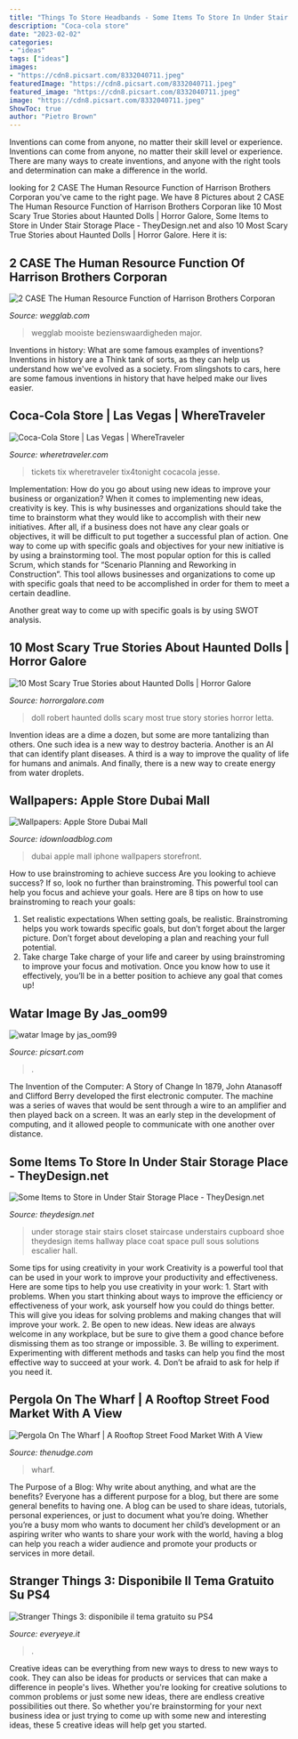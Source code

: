 ```yaml
---
title: "Things To Store Headbands - Some Items To Store In Under Stair Storage Place"
description: "Coca-cola store"
date: "2023-02-02"
categories:
- "ideas"
tags: ["ideas"]
images:
- "https://cdn8.picsart.com/8332040711.jpeg"
featuredImage: "https://cdn8.picsart.com/8332040711.jpeg"
featured_image: "https://cdn8.picsart.com/8332040711.jpeg"
image: "https://cdn8.picsart.com/8332040711.jpeg"
ShowToc: true
author: "Pietro Brown"
---
```



Inventions can come from anyone, no matter their skill level or experience.
Inventions can come from anyone, no matter their skill level or experience. There are many ways to create inventions, and anyone with the right tools and determination can make a difference in the world.

	

		
looking for 2 CASE The Human Resource Function of Harrison Brothers Corporan you've came to the right page. We have 8 Pictures about 2 CASE The Human Resource Function of Harrison Brothers Corporan like 10 Most Scary True Stories about Haunted Dolls | Horror Galore, Some Items to Store in Under Stair Storage Place - TheyDesign.net and also 10 Most Scary True Stories about Haunted Dolls | Horror Galore. Here it is:
		
    
## 2 CASE The Human Resource Function Of Harrison Brothers Corporan

<img loading=lazy src="https://wegglab.com/wp-content/uploads/2021/01/image-2391.png" onerror="this.onerror=null;this.src='https://tse4.mm.bing.net/th?id=OIP.-PluGxSdordzbb7Ug-SQVgAAAA&amp;pid=15.1';" alt="2 CASE The Human Resource Function of Harrison Brothers Corporan">

_Source: wegglab.com_

>wegglab mooiste bezienswaardigheden major. 

	

Inventions in history: What are some famous examples of inventions?
Inventions in history are a Think tank of sorts, as they can help us understand how we've evolved as a society. From slingshots to cars, here are some famous inventions in history that have helped make our lives easier.

    
## Coca-Cola Store | Las Vegas | WhereTraveler

<img loading=lazy src="https://www.wheretraveler.com/sites/default/files/images/cocacola.jpg" onerror="this.onerror=null;this.src='https://tse2.mm.bing.net/th?id=OIP.Qa3m5Toc1iOYAJ18XW1wtAHaLK&amp;pid=15.1';" alt="Coca-Cola Store | Las Vegas | WhereTraveler">

_Source: wheretraveler.com_

>tickets tix wheretraveler tix4tonight cocacola jesse. 

	

Implementation: How do you go about using new ideas to improve your business or organization?
When it comes to implementing new ideas, creativity is key. This is why businesses and organizations should take the time to brainstorm what they would like to accomplish with their new initiatives. After all, if a business does not have any clear goals or objectives, it will be difficult to put together a successful plan of action.
One way to come up with specific goals and objectives for your new initiative is by using a brainstorming tool. The most popular option for this is called Scrum, which stands for “Scenario Planning and Reworking in Construction”. This tool allows businesses and organizations to come up with specific goals that need to be accomplished in order for them to meet a certain deadline.

Another great way to come up with specific goals is by using SWOT analysis.

    
## 10 Most Scary True Stories About Haunted Dolls | Horror Galore

<img loading=lazy src="https://www.horrorgalore.com/sites/default/files/IMCE/robert-the-doll.jpg" onerror="this.onerror=null;this.src='https://tse4.mm.bing.net/th?id=OIP.DA9ceGQJ4mbifMpi1zi7zAHaJ4&amp;pid=15.1';" alt="10 Most Scary True Stories about Haunted Dolls | Horror Galore">

_Source: horrorgalore.com_

>doll robert haunted dolls scary most true story stories horror letta. 

	

Invention ideas are a dime a dozen, but some are more tantalizing than others. One such idea is a new way to destroy bacteria. Another is an AI that can identify plant diseases. A third is a way to improve the quality of life for humans and animals. And finally, there is a new way to create energy from water droplets.

    
## Wallpapers: Apple Store Dubai Mall

<img loading=lazy src="https://media.idownloadblog.com/wp-content/uploads/2017/05/storefront_dubai_dusk.jpg" onerror="this.onerror=null;this.src='https://tse2.mm.bing.net/th?id=OIP.kATGsd-lf03m-GhdlaWw5wHaLL&amp;pid=15.1';" alt="Wallpapers: Apple Store Dubai Mall">

_Source: idownloadblog.com_

>dubai apple mall iphone wallpapers storefront. 

	

How to use brainstroming to achieve success
Are you looking to achieve success? If so, look no further than brainstroming. This powerful tool can help you focus and achieve your goals. Here are 8 tips on how to use brainstroming to reach your goals: 
1. Set realistic expectations 
When setting goals, be realistic. Brainstroming helps you work towards specific goals, but don’t forget about the larger picture. Don’t forget about developing a plan and reaching your full potential. 
2. Take charge 
Take charge of your life and career by using brainstroming to improve your focus and motivation. Once you know how to use it effectively, you’ll be in a better position to achieve any goal that comes up! 

    
## Watar Image By Jas_oom99

<img loading=lazy src="https://cdn8.picsart.com/8332040711.jpeg" onerror="this.onerror=null;this.src='https://tse1.mm.bing.net/th?id=OIP.S-OX3zfH8mvt7yuo18wurQHaLH&amp;pid=15.1';" alt="watar Image by jas_oom99">

_Source: picsart.com_

>. 

	

The Invention of the Computer: A Story of Change
In 1879, John Atanasoff and Clifford Berry developed the first electronic computer. The machine was a series of waves that would be sent through a wire to an amplifier and then played back on a screen. It was an early step in the development of computing, and it allowed people to communicate with one another over distance.

    
## Some Items To Store In Under Stair Storage Place - TheyDesign.net

<img loading=lazy src="http://theydesign.net/wp-content/uploads/2017/07/25-best-ideas-about-under-stair-storage-on-pinterest-stair-with-regard-to-under-stair-storage-some-items-to-store-in-under-stair-storage-place.jpg" onerror="this.onerror=null;this.src='https://tse2.mm.bing.net/th?id=OIP.zEi9YI_9rmTygWIOjmjWngHaLI&amp;pid=15.1';" alt="Some Items to Store in Under Stair Storage Place - TheyDesign.net">

_Source: theydesign.net_

>under storage stair stairs closet staircase understairs cupboard shoe theydesign items hallway place coat space pull sous solutions escalier hall. 

	

Some tips for using creativity in your work
Creativity is a powerful tool that can be used in your work to improve your productivity and effectiveness. Here are some tips to help you use creativity in your work: 1. Start with problems. When you start thinking about ways to improve the efficiency or effectiveness of your work, ask yourself how you could do things better. This will give you ideas for solving problems and making changes that will improve your work. 2. Be open to new ideas. New ideas are always welcome in any workplace, but be sure to give them a good chance before dismissing them as too strange or impossible. 3. Be willing to experiment. Experimenting with different methods and tasks can help you find the most effective way to succeed at your work. 4. Don’t be afraid to ask for help if you need it.

    
## Pergola On The Wharf | A Rooftop Street Food Market With A View

<img loading=lazy src="https://thenudge.com/wp-content/uploads/2019/09/Giant-Robot.jpg" onerror="this.onerror=null;this.src='https://tse2.mm.bing.net/th?id=OIP.GTxnDQL4OALer4SPnljbWgHaDR&amp;pid=15.1';" alt="Pergola On The Wharf | A Rooftop Street Food Market With A View">

_Source: thenudge.com_

>wharf. 

	

The Purpose of a Blog: Why write about anything, and what are the benefits?
Everyone has a different purpose for a blog, but there are some general benefits to having one. A blog can be used to share ideas, tutorials, personal experiences, or just to document what you’re doing. Whether you’re a busy mom who wants to document her child’s development or an aspiring writer who wants to share your work with the world, having a blog can help you reach a wider audience and promote your products or services in more detail.

    
## Stranger Things 3: Disponibile Il Tema Gratuito Su PS4

<img loading=lazy src="https://images.everyeye.it/img-notizie/stranger-things-3-disponibile-tema-gratuito-ps4-v4-386354.jpg" onerror="this.onerror=null;this.src='https://tse2.mm.bing.net/th?id=OIP.O4UULirE6FwIxsx45T_1rgHaEK&amp;pid=15.1';" alt="Stranger Things 3: disponibile il tema gratuito su PS4">

_Source: everyeye.it_

>. 

	

Creative ideas can be everything from new ways to dress to new ways to cook. They can also be ideas for products or services that can make a difference in people's lives. Whether you're looking for creative solutions to common problems or just some new ideas, there are endless creative possibilities out there. So whether you're brainstorming for your next business idea or just trying to come up with some new and interesting ideas, these 5 creative ideas will help get you started.

